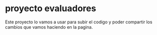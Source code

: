 # proyecto evaluadores

Este proyecto lo vamos a usar para subir el codigo y poder compartir los cambios que vamos haciendo en la pagina.
